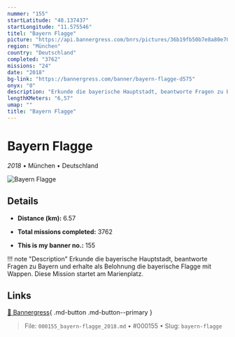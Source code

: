 ```yaml
---
nummer: "155"
startLatitude: "48.137437"
startLongitude: "11.575546"
titel: "Bayern Flagge"
picture: "https://api.bannergress.com/bnrs/pictures/36b19fb50b7e8a80e702597fe017aa01"
region: "München"
country: "Deutschland"
completed: "3762"
missions: "24"
date: "2018"
bg-link: "https://bannergress.com/banner/bayern-flagge-d575"
onyx: "0"
description: "Erkunde die bayerische Hauptstadt, beantworte Fragen zu Bayern und erhalte als Belohnung die bayerische Flagge mit Wappen.\nDiese Mission startet am Marienplatz."
lengthKMeters: "6,57"
umap: ""
title: "Bayern Flagge"
---
```

# Bayern Flagge

*2018* • München • Deutschland

![Bayern Flagge](https://api.bannergress.com/bnrs/pictures/36b19fb50b7e8a80e702597fe017aa01)

## Details
- **Distance (km):** 6.57

- **Total missions completed:** 3762
- **This is my banner no.:** 155


!!! note "Description"
    Erkunde die bayerische Hauptstadt, beantworte Fragen zu Bayern und erhalte als Belohnung die bayerische Flagge mit Wappen.
Diese Mission startet am Marienplatz.



## Links
[🔗 Bannergress](https://bannergress.com/banner/bayern-flagge-d575){ .md-button .md-button--primary }



> File: `000155_bayern-flagge_2018.md` • #000155 • Slug: `bayern-flagge`
